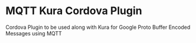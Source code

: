 # MQTT Kura Cordova Plugin
Cordova Plugin to be used along with Kura for Google Proto Buffer Encoded Messages using MQTT
